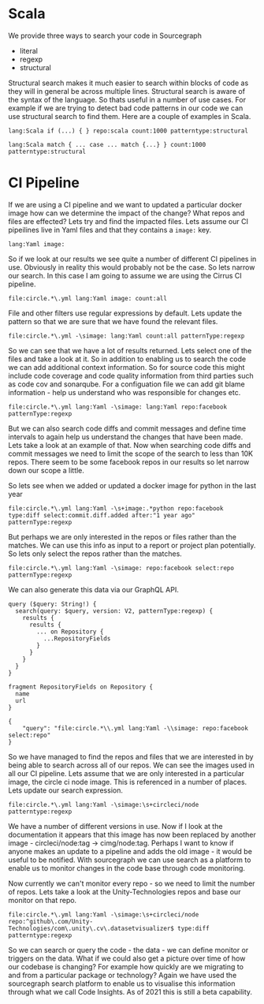 # Scala

We provide three ways to search your code in Sourcegraph

* literal
* regexp
* structural

Structural search makes it much easier to search within blocks of code as they will in general be across multiple lines. Structural search is aware of the syntax of the language. So thats useful in a number of use cases. For example if we are trying to detect bad code patterns in our code we can use structural search to find them. Here are a couple of examples in Scala.

```sourcegraph
lang:Scala if (...) { } repo:scala count:1000 patterntype:structural
```


```sourcegraph
lang:Scala match { ... case ... match {...} } count:1000 patterntype:structural
```



# CI Pipeline


If we are using a CI pipeline and we want to updated a particular docker image how can we determine the impact of the change? What repos and files are effected? Lets try and find the impacted files. Lets assume our CI pipeilines live in Yaml files and that they contains a ```image:``` key.

```sourcegraph
lang:Yaml image:
```

So if we look at our results we see quite a number of different CI pipelines in use. Obviously in reality this would probably not be the case. So lets narrow our search. In this case I am going to assume we are using the Cirrus CI pipeline.

```sourcegraph
file:circle.*\.yml lang:Yaml image: count:all
```

File and other filters use regular expressions by default. Lets update the pattern so that we are sure that we have found the relevant files.

```sourcegraph
file:circle.*\.yml -\simage: lang:Yaml count:all patternType:regexp
```
So we can see that we have a lot of results returned. Lets select one of the files and take a look at it. So in addition to enabling us to search the code we can add additional context information. So for source code this might include code coverage and code quality information from third parties such as code cov and sonarqube. For a configuation file we can add git blame information - help us understand who was responsible for changes etc.

```sourcegraph
file:circle.*\.yml lang:Yaml -\simage: lang:Yaml repo:facebook patternType:regexp
```

But we can also search code diffs and commit messages and define time intervals to again help us understand the changes that have been made. Lets take a look at an example of that. Now when searching code diffs and commit messages we need to limit the scope of the search to less than 10K repos. There seem to be some facebook repos in our results so let narrow down our scope a little.

So lets see when we added or updated a docker image for python in the last year

```sourcegraph
file:circle.*\.yml lang:Yaml -\s+image:.*python repo:facebook type:diff select:commit.diff.added after:"1 year ago" patternType:regexp
```

But perhaps we are only interested in the repos or files rather than the matches. We can use this info as input to a report or project plan potentially. So lets only select the repos rather than the matches.

```sourcegraph
file:circle.*\.yml lang:Yaml -\simage: repo:facebook select:repo patternType:regexp
```

We can also generate this data via our GraphQL API.

```
query ($query: String!) {
  search(query: $query, version: V2, patternType:regexp) {
    results {
      results {
        ... on Repository {
          ...RepositoryFields
        }
      }
    }
  }
}

fragment RepositoryFields on Repository {
  name
  url
}

{
    "query": "file:circle.*\\.yml lang:Yaml -\\simage: repo:facebook select:repo"
}
```

So we have managed to find the repos and files that we are interested in by being able to search across all of our repos. We can see the images used in all our CI pipeline. Lets assume that we are only interested in a particular image, the circle ci node image. This is referenced in a number of places. Lets update our search expression.

```sourcegraph
file:circle.*\.yml lang:Yaml -\simage:\s+circleci/node patterntype:regexp
```

We have a number of different versions in use. Now if I look at the documentation it appears that this image has now been replaced by another image - circleci/node:tag -> cimg/node:tag. Perhaps I want to know if anyone makes an update to a pipeline and adds the old image - it would be useful to be notified. With sourcegraph we can use search as a platform to enable us to monitor changes in the code base through code monitoring.

Now currently we can't monitor every repo - so we need to limit the number of repos. Lets take a look at the Unity-Technologies repos and base our monitor on that repo.

```sourcegraph
file:circle.*\.yml lang:Yaml -\simage:\s+circleci/node repo:^github\.com/Unity-Technologies/com\.unity\.cv\.datasetvisualizer$ type:diff patterntype:regexp
```

So we can search or query the code - the data - we can define monitor or triggers on the data. What if we could also get a picture over time of how our codebase is changing? For example how quickly are we migrating to and from a particular package or technology? Again we have used the sourcegraph search platform to enable us to visualise this information through what we call Code Insights. As of 2021 this is still a beta capability. 
